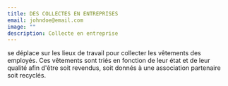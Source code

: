```yaml
---
title: DES COLLECTES EN ENTREPRISES
email: johndoe@email.com
image: ""
description: Collecte en entreprise
---
```


 se déplace sur les lieux de travail pour collecter les vêtements des employés. Ces vêtements sont triés en fonction de leur état et de leur qualité afin d'être soit revendus, soit donnés à une association partenaire soit recyclés.
